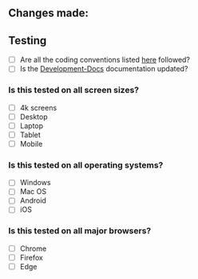 ## Changes made:



## Testing

- [ ] Are all the coding conventions listed [here](https://github.com/CyberMindWorks/Development-Docs/blob/master/coding_conventions.md) followed?
- [ ] Is the [Development-Docs](https://github.com/CyberMindWorks/Development-Docs) documentation updated? 

### Is this tested on all screen sizes?

- [ ] 4k screens
- [ ] Desktop
- [ ] Laptop
- [ ] Tablet
- [ ] Mobile

### Is this tested on all operating systems?

- [ ] Windows
- [ ] Mac OS
- [ ] Android
- [ ] iOS

### Is this tested on all major browsers?

- [ ] Chrome
- [ ] Firefox
- [ ] Edge
